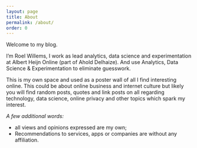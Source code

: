 ```yaml
---
layout: page
title: About
permalink: /about/
order: 0
---
```

Welcome to my blog. 

I’m Roel Willems, I work as lead analytics, data science and experimentation at Albert Heijn Online (part of Ahold Delhaize). And use Analytics, Data Science &amp; Experimentation to eliminate guesswork.

This is my own space and used as a poster wall of all I find interesting online. This could be about online business and internet culture but likely you will find random posts, quotes and link posts on all regarding technology, data science, online privacy and other topics which spark my interest.

_A few additional words:_
- all views and opinions expressed are my own;
- Recommendations to services, apps or companies are without any affiliation.
